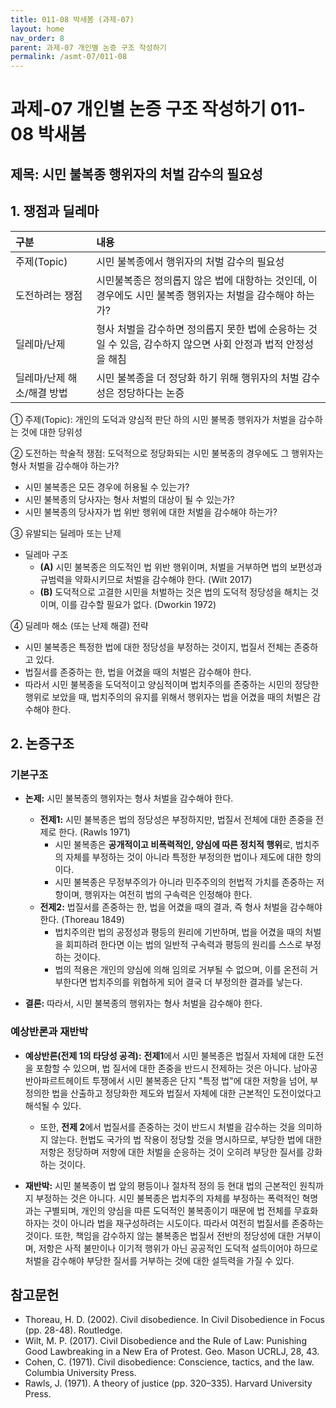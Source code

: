 ```yaml
---
title: 011-08 박새봄 (과제-07)
layout: home
nav_order: 8
parent: 과제-07 개인별 논증 구조 작성하기
permalink: /asmt-07/011-08
---
```


# 과제-07 개인별 논증 구조 작성하기 011-08 박새봄

## 제목: 시민 불복종 행위자의 처벌 감수의 필요성  

## 1. 쟁점과 딜레마

| 구분 | 내용 |
|:---|:---|
| 주제(Topic) | 시민 불복종에서 행위자의 처벌 감수의 필요성 |
| 도전하려는 쟁점 | 시민불복종은 정의롭지 않은 법에 대항하는 것인데, 이 경우에도 시민 불복종 행위자는 처벌을 감수해야 하는가? |
| 딜레마/난제 | 형사 처벌을 감수하면 정의롭지 못한 법에 순응하는 것일 수 있음, 감수하지 않으면 사회 안정과 법적 안정성을 해침 |
| 딜레마/난제 해소/해결 방법 | 시민 불복종을 더 정당화 하기 위해 행위자의 처벌 감수성은 정당하다는 논증 |

① 주제(Topic): 개인의 도덕과 양심적 판단 하의 시민 불복종 행위자가 처벌을 감수하는 것에 대한 당위성

② 도전하는 학술적 쟁점: 도덕적으로 정당화되는 시민 불복종의 경우에도 그 행위자는 형사 처벌을 감수해야 하는가? 

- 시민 불복종은 모든 경우에 허용될 수 있는가?
- 시민 불복종의 당사자는 형사 처벌의 대상이 될 수 있는가?
- 시민 불복종의 당사자가 법 위반 행위에 대한 처벌을 감수해야 하는가? 

③ 유발되는 딜레마 또는 난제

- 딜레마 구조
  - **(A)** 시민 불복종은 의도적인 법 위반 행위이며, 처벌을 거부하면 법의 보편성과 규범력을 약화시키므로 처벌을 감수해야 한다. (Wilt 2017)
  - **(B)** 도덕적으로 고결한 시민을 처벌하는 것은 법의 도덕적 정당성을 해치는 것이며, 이를 감수할 필요가 없다. (Dworkin 1972)

④ 딜레마 해소 (또는 난제 해결) 전략
- 시민 불복종은 특정한 법에 대한 정당성을 부정하는 것이지, 법질서 전체는 존중하고 있다.
- 법질서를 존중하는 한, 법을 어겼을 때의 처벌은 감수해야 한다. 
- 따라서 시민 불복종을 도덕적이고 양심적이며 법치주의를 존중하는 시민의 정당한 행위로 보았을 때, 법치주의의 유지를 위해서 행위자는 법을 어겼을 때의 처벌은 감수해야 한다. 


## 2. 논증구조

### 기본구조

- **논제:** 시민 불복종의 행위자는 형사 처벌을 감수해야 한다. 

  - **전제1:** 시민 불복종은 법의 정당성은 부정하지만, 법질서 전체에 대한 존중을 전제로 한다.  (Rawls 1971)
    - 시민 불복종은 **공개적이고 비폭력적인, 양심에 따른 정치적 행위**로, 법치주의 자체를 부정하는 것이 아니라 특정한 부정의한 법이나 제도에 대한 항의이다. 
	- 시민 불복종은 무정부주의가 아니라 민주주의의 헌법적 가치를 존중하는 저항이며, 행위자는 여전히 법의 구속력은 인정해야 한다. 
  - **전제2:** 법질서를 존중하는 한, 법을 어겼을 때의 결과, 즉 형사 처벌을 감수해야 한다. (Thoreau 1849)
    - 법치주의란 법의 공정성과 평등의 원리에 기반하며, 법을 어겼을 때의 처벌을 회피하려 한다면 이는 법의 일반적 구속력과 평등의 원리를 스스로 부정하는 것이다. 
    - 법의 적용은 개인의 양심에 의해 임의로 거부될 수 없으며, 이를 온전히 거부한다면 법치주의를 위협하게 되어 결국 더 부정의한 결과를 낳는다. 
 - **결론:** 따라서, 시민 불복종의 행위자는 형사 처벌을 감수해야 한다.  

### 예상반론과 재반박

- **예상반론(전제 1의 타당성 공격):** **전제1**에서 시민 불복종은 법질서 자체에 대한 도전을 포함할 수 있으며, 법 질서에 대한 존중을 반드시 전제하는 것은 아니다. 남아공 반아파르트헤이트 투쟁에서 시민 불복종은 단지 "특정 법"에 대한 저항을 넘어, 부정의한 법을 산출하고 정당화한 제도와 법질서 자체에 대한 근본적인 도전이었다고 해석될 수 있다. 
  - 또한, **전제 2**에서 법질서를 존중하는 것이 반드시 처벌을 감수하는 것을 의미하지 않는다. 헌법도 국가의 법 작용이 정당할 것을 명시하므로, 부당한 법에 대한 저항은 정당하며 저항에 대한 처벌을 순응하는 것이 오히려 부당한 질서를 강화하는 것이다. 


- **재반박:** 시민 불복종이 법 앞의 평등이나 절차적 정의 등 현대 법의 근본적인 원칙까지 부정하는 것은 아니다. 시민 불복종은 법치주의 자체를 부정하는 폭력적인 혁명과는 구별되며, 개인의 양심을 따른 도덕적인 불복종이기 때문에 법 전체를 무효화 하자는 것이 아니라 법을 재구성하려는 시도이다. 따라서 여전히 법질서를 존중하는 것이다. 또한, 책임을 감수하지 않는 불복종은 법질서 전반의 정당성에 대한 거부이며, 저항은 사적 불만이나 이기적 행위가 아닌 공공적인 도덕적 설득이어야 하므로 처벌을 감수해야 부당한 질서를 거부하는 것에 대한 설득력을 가질 수 있다. 

## 참고문헌

- Thoreau, H. D. (2002). Civil disobedience. In Civil Disobedience in Focus (pp. 28-48). Routledge.
- Wilt, M. P. (2017). Civil Disobedience and the Rule of Law: Punishing Good Lawbreaking in a New Era of Protest. Geo. Mason UCRLJ, 28, 43.
- Cohen, C. (1971). Civil disobedience: Conscience, tactics, and the law. Columbia University Press.
- Rawls, J. (1971). A theory of justice (pp. 320–335). Harvard University Press.